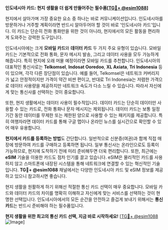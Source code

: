 **인도네시아 카드: 현지 생활을 더 쉽게 만들어주는 필수품[[TG💪+ @esim1088](https://t.me/s/esim1088)]**

현지에서 살아가며 가장 중요한 요소 중 하나는 바로 커뮤니케이션입니다. 인도네시아를 방문하거나 거주할 계획이라면 반드시 알아두어야 할 것이 바로 '인도네시아 카드'입니다. 이 카드는 단순히 전화 통화만을 위한 것이 아니라, 현지에서의 모든 활동을 편리하게 도와주는 강력한 도구입니다.

인도네시아에는 크게 **모바일 카드**와 **데이터 카드** 두 가지 주요 유형이 있습니다. 모바일 카드는 기본적으로 전화 통화, 문자 메시지 발송, 그리고 데이터 사용을 모두 가능하게 해줍니다. 특히 현지에 오래 머물 예정이라면 모바일 카드를 추천합니다. 인도네시아의 대표적인 통신사로는 **Telkomsel**, **Indosat Ooredoo**, **XL Axiata**, **Tri Indonesia** 등이 있으며, 각각 다른 장단점이 있습니다. 예를 들어, Telkomsel은 네트워크 커버리지가 넓고 안정적이지만 가격이 약간 비싼 편이고, 반대로 Tri Indonesia는 저렴한 가격으로 데이터 사용량을 제공하지만 네트워크 속도가 다소 느릴 수 있습니다. 따라서 자신에게 맞는 통신사를 선택하는 것이 중요합니다.

또한, 현지 생활에서는 데이터 사용이 필수적입니다. 데이터 카드는 단순히 데이터만 사용할 수 있는 카드로, 전화 통화나 문자 메시지는 제외됩니다. 데이터 카드는 보통 일정 기간 동안 데이터를 무제한 또는 제한된 양으로 사용할 수 있는 패키지를 제공합니다. 특히 여행자라면 데이터 카드를 통해 구글 맵이나 온라인 뉴스를 실시간으로 확인할 수 있어 매우 유용합니다.

**현지에서 카드를 등록하는 방법**도 간단합니다. 일반적으로 신분증(여권)과 함께 직접 매장에 방문하여 카드를 구매하고 등록하면 됩니다. 일부 통신사는 온라인으로도 등록이 가능하므로, 현지에 도착하기 전에 미리 준비해두면 더욱 편리합니다. 또한, 최근에는 **eSIM** 기술을 이용한 카드도 점차 인기를 끌고 있습니다. eSIM은 물리적인 카드를 사용하지 않고 스마트폰에 내장된 시스템을 통해 네트워크에 연결할 수 있는 혁신적인 기술입니다. **TG💪+ @esim1088** 채널에서는 다양한 인도네시아 카드 및 eSIM 정보를 제공하고 있으니 참고하시면 좋습니다.

현지 생활을 원활하게 하기 위해선 적절한 통신 카드 선택이 매우 중요합니다. 모바일 카드와 데이터 카드의 차이를 명확히 이해하고 자신에게 맞는 서비스를 선택하는 것이 현명한 선택입니다. 인도네시아에서의 모든 순간을 안전하고 즐겁게 보내기 위해서는 **통신 카드**는 반드시 준비해야 하는 필수품입니다.

**현지 생활을 위한 최고의 통신 카드 선택, 지금 바로 시작하세요!** [[TG💪+ @esim1088](https://t.me/s/esim1088) ![Image](https://i.postimg.cc/Y0z9fWf4/image.png)]